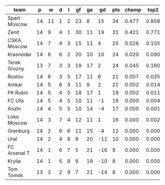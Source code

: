 |     team     | p  | w  | d | l | gf | ga | gd  | pts | champ | top2  | top3  | top4  |  5-7  | bot4  | bot3  | bot2  |
|--------------|----|----|---|---|----|----|-----|-----|-------|-------|-------|-------|-------|-------|-------|-------|
| Spart Moscow | 14 | 11 | 1 | 2 | 23 |  8 |  15 |  34 | 0.477 | 0.808 | 0.923 | 0.969 | 0.029 | 0.000 | 0.000 | 0.000|
| Zenit        | 14 |  9 | 4 | 1 | 30 | 11 |  19 |  31 | 0.421 | 0.771 | 0.896 | 0.956 | 0.042 | 0.000 | 0.000 | 0.000|
| CSKA Moscow  | 14 |  7 | 4 | 3 | 15 | 11 |   4 |  25 | 0.026 | 0.105 | 0.292 | 0.480 | 0.392 | 0.001 | 0.000 | 0.000|
| Krasnodar    | 14 |  6 | 6 | 2 | 20 | 10 |  10 |  24 | 0.020 | 0.090 | 0.245 | 0.424 | 0.412 | 0.002 | 0.001 | 0.000|
| Terek Grozny | 13 |  7 | 3 | 3 | 19 | 17 |   2 |  24 | 0.045 | 0.160 | 0.390 | 0.578 | 0.320 | 0.001 | 0.000 | 0.000|
| Rostov       | 14 |  6 | 3 | 5 | 17 | 11 |   6 |  21 | 0.007 | 0.035 | 0.117 | 0.243 | 0.445 | 0.010 | 0.003 | 0.001|
| Amkar        | 14 |  5 | 6 | 3 | 11 |  9 |   2 |  21 | 0.002 | 0.014 | 0.055 | 0.131 | 0.385 | 0.025 | 0.009 | 0.003|
| FK Rubin     | 14 |  5 | 4 | 5 | 18 | 17 |   1 |  19 | 0.002 | 0.011 | 0.049 | 0.117 | 0.358 | 0.027 | 0.011 | 0.003|
| FC Ufa       | 14 |  5 | 4 | 5 | 10 | 11 |  -1 |  19 | 0.000 | 0.004 | 0.019 | 0.053 | 0.256 | 0.068 | 0.028 | 0.010|
| Anzhi        | 14 |  4 | 5 | 5 | 10 | 14 |  -4 |  17 | 0.000 | 0.001 | 0.005 | 0.019 | 0.141 | 0.156 | 0.075 | 0.029|
| Loko Moscow  | 14 |  3 | 7 | 4 | 12 | 11 |   1 |  16 | 0.000 | 0.002 | 0.009 | 0.028 | 0.172 | 0.133 | 0.065 | 0.028|
| Orenburg     | 14 |  2 | 6 | 6 | 11 | 15 |  -4 |  12 | 0.000 | 0.000 | 0.000 | 0.001 | 0.024 | 0.519 | 0.347 | 0.196|
| Ural         | 14 |  2 | 4 | 8 |  9 | 20 | -11 |  10 | 0.000 | 0.000 | 0.000 | 0.001 | 0.010 | 0.696 | 0.519 | 0.326|
| FC Arsenal T | 14 |  1 | 6 | 7 |  5 | 21 | -16 |   9 | 0.000 | 0.000 | 0.000 | 0.000 | 0.003 | 0.836 | 0.711 | 0.538|
| Krylia       | 14 |  1 | 5 | 8 |  9 | 19 | -10 |   8 | 0.000 | 0.000 | 0.000 | 0.000 | 0.005 | 0.759 | 0.605 | 0.422|
| Tom Tomsk    | 13 |  2 | 2 | 9 |  7 | 21 | -14 |   8 | 0.000 | 0.000 | 0.000 | 0.000 | 0.007 | 0.767 | 0.623 | 0.443|
